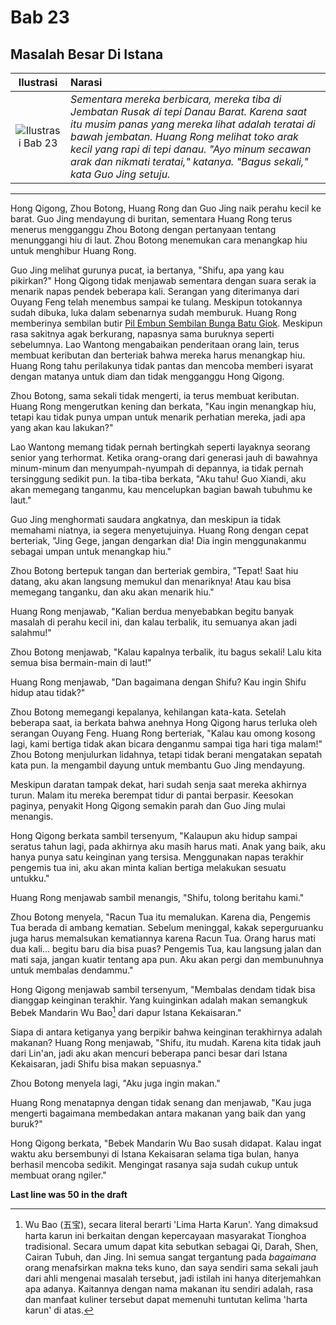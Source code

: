 # Bab 23
## Masalah Besar Di Istana

| Ilustrasi | Narasi |
|   :---:   | :---   |
| ![Ilustrasi Bab 23](https://res.cloudinary.com/drzjshskk/image/upload/v1676693287/sdyxz/originals/loch-23_tarlpe.jpg)  | _Sementara mereka berbicara, mereka tiba di Jembatan Rusak di tepi Danau Barat. Karena saat itu musim panas yang mereka lihat adalah teratai di bawah jembatan. Huang Rong melihat toko arak kecil yang rapi di tepi danau. "Ayo minum secawan arak dan nikmati teratai," katanya. "Bagus sekali," kata Guo Jing setuju._  |

***

Hong Qigong, Zhou Botong, Huang Rong dan Guo Jing naik perahu kecil ke barat. Guo Jing mendayung di buritan, sementara 
Huang Rong terus menerus mengganggu Zhou Botong dengan pertanyaan tentang menunggangi hiu di laut. Zhou Botong menemukan 
cara menangkap hiu untuk menghibur Huang Rong.

Guo Jing melihat gurunya pucat, ia bertanya, "Shifu, apa yang kau pikirkan?" Hong Qigong tidak menjawab sementara dengan 
suara serak ia menarik napas pendek beberapa kali. Serangan yang diterimanya dari Ouyang Feng telah menembus sampai ke 
tulang. Meskipun totokannya sudah dibuka, luka dalam sebenarnya sudah memburuk. Huang Rong memberinya sembilan butir 
[Pil Embun Sembilan Bunga Batu Giok](bab14.md#jiuhuayuluwan "Jiu Hua Yulu Wan (九花玉露丸), obat hasil racikan Huang Yaoshi, yang menjadi salah satu ciri khas Pulau Bunga Persik."). 
Meskipun rasa sakitnya agak berkurang, napasnya sama buruknya seperti sebelumnya. Lao Wantong mengabaikan penderitaan 
orang lain, terus membuat keributan dan berteriak bahwa mereka harus menangkap hiu. Huang Rong tahu perilakunya tidak pantas 
dan mencoba memberi isyarat dengan matanya untuk diam dan tidak mengganggu Hong Qigong.

Zhou Botong, sama sekali tidak mengerti, ia terus membuat keributan. Huang Rong mengerutkan kening dan berkata, "Kau ingin 
menangkap hiu, tetapi kau tidak punya umpan untuk menarik perhatian mereka, jadi apa yang akan kau lakukan?"

Lao Wantong memang tidak pernah bertingkah seperti layaknya seorang senior yang terhormat. Ketika orang-orang dari generasi jauh di bawahnya minum-minum dan menyumpah-nyumpah di depannya, ia tidak pernah tersinggung sedikit pun. Ia tiba-tiba 
berkata, "Aku tahu! Guo Xiandi, aku akan memegang tanganmu, kau mencelupkan bagian bawah tubuhmu ke laut."

Guo Jing menghormati saudara angkatnya, dan meskipun ia tidak memahami niatnya, ia segera menyetujuinya. Huang Rong dengan 
cepat berteriak, "Jing Gege, jangan dengarkan dia! Dia ingin menggunakanmu sebagai umpan untuk menangkap hiu."

Zhou Botong bertepuk tangan dan berteriak gembira, "Tepat! Saat hiu datang, aku akan langsung memukul dan menariknya! Atau 
kau bisa memegang tanganku, dan aku akan menarik hiu."

Huang Rong menjawab, "Kalian berdua menyebabkan begitu banyak masalah di perahu kecil ini, dan kalau terbalik, itu semuanya 
akan jadi salahmu!"

Zhou Botong menjawab, "Kalau kapalnya terbalik, itu bagus sekali! Lalu kita semua bisa bermain-main di laut!"

Huang Rong menjawab, "Dan bagaimana dengan Shifu? Kau ingin Shifu hidup atau tidak?"

Zhou Botong memegangi kepalanya, kehilangan kata-kata. Setelah beberapa saat, ia berkata bahwa anehnya Hong Qigong harus 
terluka oleh serangan Ouyang Feng. Huang Rong berteriak, "Kalau kau omong kosong lagi, kami bertiga tidak akan bicara 
denganmu sampai tiga hari tiga malam!" Zhou Botong menjulurkan lidahnya, tetapi tidak berani mengatakan sepatah kata pun. 
Ia mengambil dayung untuk membantu Guo Jing mendayung.

Meskipun daratan tampak dekat, hari sudah senja saat mereka akhirnya turun. Malam itu mereka berempat tidur di pantai 
berpasir. Keesokan paginya, penyakit Hong Qigong semakin parah dan Guo Jing mulai menangis.

Hong Qigong berkata sambil tersenyum, "Kalaupun aku hidup sampai seratus tahun lagi, pada akhirnya aku masih harus mati. Anak 
yang baik, aku hanya punya satu keinginan yang tersisa. Menggunakan napas terakhir pengemis tua ini, aku akan minta kalian 
bertiga melakukan sesuatu untukku."

Huang Rong menjawab sambil menangis, "Shifu, tolong beritahu kami."

Zhou Botong menyela, "Racun Tua itu memalukan. Karena dia, Pengemis Tua berada di ambang kematian. Sebelum meninggal, kakak 
seperguruanku juga harus memalsukan kematiannya karena Racun Tua. Orang harus mati dua kali... begitu baru dia bisa puas? 
Pengemis Tua, kau langsung jalan dan mati saja, jangan kuatir tentang apa pun. Aku akan pergi dan membunuhnya untuk membalas 
dendammu."

Hong Qigong menjawab sambil tersenyum, "Membalas dendam tidak bisa dianggap keinginan terakhir. Yang kuinginkan adalah makan 
semangkuk Bebek Mandarin Wu Bao[^wu-bao] dari dapur Istana Kekaisaran."

[^wu-bao]: Wu Bao (五宝), secara literal berarti 'Lima Harta Karun'. Yang dimaksud harta karun ini berkaitan dengan kepercayaan masyarakat Tionghoa tradisional. Secara umum dapat kita sebutkan sebagai Qi, Darah, Shen, Cairan Tubuh, dan Jing. Ini semua sangat tergantung pada _bagaimana_ orang menafsirkan makna teks kuno, dan saya sendiri sama sekali jauh dari ahli mengenai masalah tersebut, jadi istilah ini hanya diterjemahkan apa adanya. Kaitannya dengan nama makanan itu sendiri adalah, rasa dan manfaat kuliner tersebut dapat memenuhi tuntutan kelima 'harta karun' di atas.

Siapa di antara ketiganya yang berpikir bahwa keinginan terakhirnya adalah makanan? Huang Rong menjawab, "Shifu, itu mudah. 
Karena kita tidak jauh dari Lin'an, jadi aku akan mencuri beberapa panci besar dari Istana Kekaisaran, jadi Shifu bisa makan 
sepuasnya."

Zhou Botong menyela lagi, "Aku juga ingin makan."

Huang Rong menatapnya dengan tidak senang dan menjawab, "Kau juga mengerti bagaimana membedakan antara makanan yang baik dan 
yang buruk?"

Hong Qigong berkata, "Bebek Mandarin Wu Bao susah didapat. Kalau ingat waktu aku bersembunyi di Istana Kekaisaran selama tiga 
bulan, hanya berhasil mencoba sedikit. Mengingat rasanya saja sudah cukup untuk membuat orang ngiler."


**Last line was 50 in the draft**

